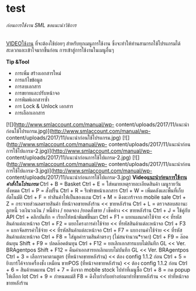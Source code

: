 # test

###### ก่อนการใช้งาน SML ขอแนะนำวิธิการ
[VIDEOใช้งาน](https://youtu.be/xuuTUjubGJ4) ที่จะต้องใช้บ่อยๆ
สำหรับทุกเมนูการใช้งาน
ซึ่งจะทำให้ท่านสามารถใช้โปรแกรมได้สะดวกและเข้าใจมากขึ้นก่อน
การเข้าสู่การใช้งานในเมนูอื่นๆ

**Tip &Tool**

  * การเพิ่ม สร้างเอกสารใหม่
  * การแก้ไขข้อมูล
  * การลบเอกสาร
  * การขยายและปรับหน้าจอ
  * การพิมพ์เอกสารซ้ำ
  * การ Lock & Unlock เอกสาร
  * การเลือกเอกสาร

  [![](http://www.smlaccount.com/manual/wp-
content/uploads/2017/11/แนะนำก่อนใช้โปรแกรม.jpg)](http://www.smlaccount.com/manual/wp-
content/uploads/2017/11/แนะนำก่อนใช้โปรแกรม.jpg)
[![](http://www.smlaccount.com/manual/wp-
content/uploads/2017/11/แนะนำก่อนการใช้โปแกรม-2.jpg)](http://www.smlaccount.com/manual/wp-
content/uploads/2017/11/แนะนำก่อนการใช้โปแกรม-2.jpg)
[![](http://www.smlaccount.com/manual/wp-
content/uploads/2017/11/แนะนำก่อนการใช้โปแกรม-3.jpg)](http://www.smlaccount.com/manual/wp-
content/uploads/2017/11/แนะนำก่อนการใช้โปแกรม-3.jpg)
**Video[แนะนำก่อนการใช้งาน ](https://youtu.be/xuuTUjubGJ4)**
*****คำสั่งในโปรแกรม***** Ctrl + B = Basket Ctrl + E =
ใส่หมายเหตุรายละเอียดสินค้า เมนูรายวัน ทั้งหมด Ctrl + P = สั่งปริ้น Ctrl + R =
รีเฟรชหน้าเอกสาร Ctrl + W = เพิ่มคลังและพื้นที่เก็บอัตโนมัติ Ctrl + F =
ทำสินค้าให้เป็นของแถม Ctrl + M = ดึงตะกร้าจาก mobile sale Ctrl + Z =
กระจายส่วนลดรายสินค้า ที่หน้าจอขายหลังร้าน << ขายหลังร้าน Ctrl + L =
ตรวจสอบสถานะลูกหนี้ วงเงินวงเงิน / หนี้ค้าง / ยอดจอง /ยอดสั่งขาย / เช็คค้าง <<
ขายหลังร้าน Ctrl + J = ใช้คู่กับ API Ctrl + คลิกบันทึก =
เรียกให้หน้าพิมพ์ขึ้นมา Ctrl + F1 = แยกแผนกค่าใช้จ่าย <<
ที่รหัสสินค้าแต่ละหน้าจอ Ctrl + F2 = แยกโครงการค่าใช้จ่าย <<
ที่รหัสสินค้าแต่ละหน้าจอ Ctrl + F3 = แยกจัดสรรค่าใช้จ่าย <<
ที่รหัสสินค้าแต่ละหน้าจอ Ctrl + F7 = แยกงานค่าใช้จ่าย <<
ที่รหัสสินค้าแต่ละหน้าจอ Ctrl + F8 = ใส่มูลค่ารวมสินค้าตรงๆ (ไม่สนจำนวน*ราคา)
Ctrl + F9 = ล๊อคต้นทุน Shift + F9 = ปลดล๊อคต้นทุน Ctrl + F12 =
ยกเลิกเอกสารแบบไม่บันทึก GL << Ver. BRAgentpos Shift + F12 =
คืนค่าเอกสารยกเลิกแบบไม่บันทึก GL << Ver. BRAgentpos Ctrl + 3 =
เลือกราคาตามสูตร (ที่หน้าจอขายหลังร้าน) << ต้อง config 1.1.2 ก่อน Ctrl + 5 =
ยิงบาร์โค้จากเครื่องชั่ง เหมือน ขายPOS (ที่หน้าจอขายหลังร้าน) << ต้อง config
1.1.2 ก่อน Ctrl + 6 = สินค้าทดแทน Ctrl + 7 = ดึงจาก mobile stock
ไปทำที่เมนูซื้อ Ctrl + 8 = กด popup ให้เลือก lot Ctrl + 9 = กำหนดแม่สี F8 =
ดึงใบกำกับอย่างย่อมาทำที่ขายหลังร้าน << ทำที่หน้าจอขายหลังร้าน

